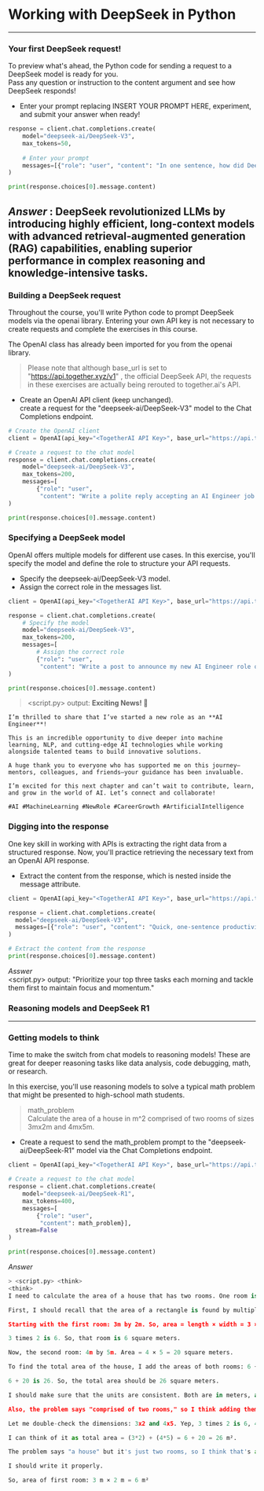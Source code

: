# Working with DeepSeek in Python
---
### Your first DeepSeek request!
To preview what's ahead, the Python code for sending a request to a DeepSeek model is ready for you.      
Pass any question or instruction to the content argument and see how DeepSeek responds!
* Enter your prompt replacing INSERT YOUR PROMPT HERE, experiment, and submit your answer when ready!
```python
response = client.chat.completions.create(
    model="deepseek-ai/DeepSeek-V3",
    max_tokens=50,
  
    # Enter your prompt
    messages=[{"role": "user", "content": "In one sentence, how did DeepSeek revolutionize LLMs?"}]
)

print(response.choices[0].message.content)
```
*Answer* : DeepSeek revolutionized LLMs by introducing highly efficient, long-context models with advanced retrieval-augmented generation (RAG) capabilities, enabling superior performance in complex reasoning and knowledge-intensive tasks.
---
### Building a DeepSeek request
Throughout the course, you'll write Python code to prompt DeepSeek models via the openai library. Entering your own API key is not necessary to create requests and complete the exercises in this course.

The OpenAI class has already been imported for you from the openai library.

> Please note that although base_url is set to "https://api.together.xyz/v1" , the official DeepSeek API, the requests in these exercises are actually being rerouted to together.ai's API.

* Create an OpenAI API client (keep <TogetherAI API Key> unchanged).   
create a request for the "deepseek-ai/DeepSeek-V3" model to the Chat Completions endpoint.
```python
# Create the OpenAI client
client = OpenAI(api_key="<TogetherAI API Key>", base_url="https://api.together.xyz/v1")

# Create a request to the chat model
response = client.chat.completions.create(
    model="deepseek-ai/DeepSeek-V3",
    max_tokens=200,
    messages=[
        {"role": "user", 
         "content": "Write a polite reply accepting an AI Engineer job offer. Only output the reply."}]
)

print(response.choices[0].message.content)
```
### Specifying a DeepSeek model
OpenAI offers multiple models for different use cases. In this exercise, you'll specify the model and define the role to structure your API requests.
* Specify the deepseek-ai/DeepSeek-V3 model.
* Assign the correct role in the messages list.
```python
client = OpenAI(api_key="<TogetherAI API Key>", base_url="https://api.together.xyz/v1")

response = client.chat.completions.create(
    # Specify the model
    model="deepseek-ai/DeepSeek-V3",
    max_tokens=200,
    messages=[
        # Assign the correct role
        {"role": "user", 
         "content": "Write a post to announce my new AI Engineer role on LinkedIn. Only output the post."}]
)

print(response.choices[0].message.content)
```
> <script.py> output:
    **Exciting News! 🚀**  
    
    I’m thrilled to share that I’ve started a new role as an **AI Engineer**!  
    
    This is an incredible opportunity to dive deeper into machine learning, NLP, and cutting-edge AI technologies while working alongside talented teams to build innovative solutions.  
    
    A huge thank you to everyone who has supported me on this journey—mentors, colleagues, and friends—your guidance has been invaluable.  
    
    I’m excited for this next chapter and can’t wait to contribute, learn, and grow in the world of AI. Let’s connect and collaborate!  
    
    #AI #MachineLearning #NewRole #CareerGrowth #ArtificialIntelligence

### Digging into the response
One key skill in working with APIs is extracting the right data from a structured response. Now, you'll practice retrieving the necessary text from an OpenAI API response.
* Extract the content from the response, which is nested inside the message attribute.
```python
client = OpenAI(api_key="<TogetherAI API Key>", base_url="https://api.together.xyz/v1")

response = client.chat.completions.create(
  model="deepseek-ai/DeepSeek-V3",
  messages=[{"role": "user", "content": "Quick, one-sentence productivity tip."}]
)

# Extract the content from the response
print(response.choices[0].message.content)
```
*Asswer*    
<script.py> output:
    "Prioritize your top three tasks each morning and tackle them first to maintain focus and momentum."
### Reasoning models and DeepSeek R1



---
### Getting models to think
 Time to make the switch from chat models to reasoning models! These are great for deeper reasoning tasks like data analysis, code debugging, math, or research.

In this exercise, you'll use reasoning models to solve a typical math problem that might be presented to high-school math students.
> math_problem    
Calculate the area of a house in m^2 comprised of two rooms of sizes 3mx2m and 4mx5m.
* Create a request to send the math_problem prompt to the "deepseek-ai/DeepSeek-R1" model via the Chat Completions endpoint.
```python
client = OpenAI(api_key="<TogetherAI API Key>", base_url="https://api.together.xyz/v1")

# Create a request to the chat model
response = client.chat.completions.create(
    model="deepseek-ai/DeepSeek-R1",
    max_tokens=400,
    messages=[
        {"role": "user", 
         "content": math_problem}],
  stream=False
)

print(response.choices[0].message.content)
```
*Answer*   
```python
> <script.py> <think>
<think>
I need to calculate the area of a house that has two rooms. One room is 3 meters by 2 meters, and the other is 4 meters by 5 meters. I need to find the total area in square meters.

First, I should recall that the area of a rectangle is found by multiplying the length by the width. So for each room, I'll do that and then add them together.

Starting with the first room: 3m by 2m. So, area = length × width = 3 × 2.

3 times 2 is 6. So, that room is 6 square meters.

Now, the second room: 4m by 5m. Area = 4 × 5 = 20 square meters.

To find the total area of the house, I add the areas of both rooms: 6 + 20.

6 + 20 is 26. So, the total area should be 26 square meters.

I should make sure that the units are consistent. Both are in meters, and I'm multiplying meters by meters to get square meters, so that seems correct.

Also, the problem says "comprised of two rooms," so I think adding them is straightforward. There's no indication of any overlap or anything, so I don't need to subtract anything.

Let me double-check the dimensions: 3x2 and 4x5. Yep, 3 times 2 is 6, 4 times 5 is 20, 6 plus 20 is 26.

I can think of it as total area = (3*2) + (4*5) = 6 + 20 = 26 m².

The problem says "a house" but it's just two rooms, so I think that's all.

I should write it properly.

So, area of first room: 3 m × 2 m = 6 m²
```
